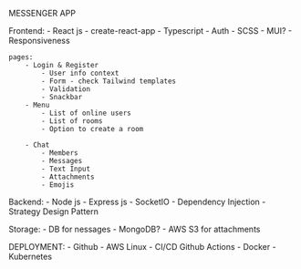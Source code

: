 MESSENGER APP 

Frontend: 
    - React js - create-react-app
    - Typescript
    - Auth
    - SCSS
    - MUI?
    - Responsiveness


    pages: 
        - Login & Register
            - User info context 
            - Form - check Tailwind templates
            - Validation
            - Snackbar
        - Menu
            - List of online users
            - List of rooms
            - Option to create a room

        - Chat
            - Members
            - Messages 
            - Text Input
            - Attachments
            - Emojis


Backend: 
    - Node js 
    - Express js
    - SocketIO
    - Dependency Injection
    - Strategy Design Pattern

Storage:
    - DB for nessages - MongoDB?
    - AWS S3 for attachments

DEPLOYMENT: 
    - Github
    - AWS Linux
    - CI/CD Github Actions
    - Docker
    - Kubernetes